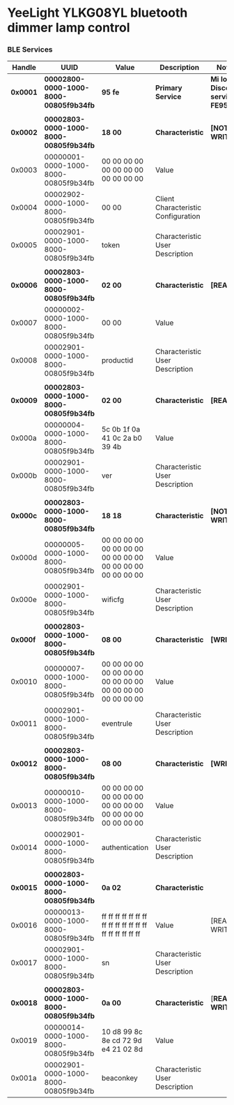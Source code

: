
# YeeLight YLKG08YL bluetooth dimmer lamp control



### BLE Services
| Handle  	| UUID  	| Value  	| Description  	| Notice  	|
|---	|---	|---	|---	|---	|
|**0x0001** |**00002800-0000-1000-8000-00805f9b34fb**|**95 fe**|**Primary Service**|**Mi IoT Discovery service => FE95**|
|	|	|	|	|	|
|**0x0002**|**00002803-0000-1000-8000-00805f9b34fb**|**18 00**|**Characteristic**|**[NOTIFY, WRITE]**|
|0x0003|00000001-0000-1000-8000-00805f9b34fb|00 00 00 00 00 00 00 00 00 00 00 00|Value||
|0x0004|00002902-0000-1000-8000-00805f9b34fb|00 00|Client Characteristic Configuration|
|0x0005|00002901-0000-1000-8000-00805f9b34fb|token|Characteristic User Description|
|	|	|	|	|	|
|**0x0006**|**00002803-0000-1000-8000-00805f9b34fb**|**02 00**|**Characteristic**|**[READ]**|
|0x0007|00000002-0000-1000-8000-00805f9b34fb|00 00|Value|
|0x0008|00002901-0000-1000-8000-00805f9b34fb|productid|Characteristic User Description|
|	|	|	|	|	|
|**0x0009**|**00002803-0000-1000-8000-00805f9b34fb**|**02 00**|**Characteristic**|**[READ]**|
|0x000a|00000004-0000-1000-8000-00805f9b34fb|5c 0b 1f 0a 41 0c 2a b0 39 4b|Value|
|0x000b|00002901-0000-1000-8000-00805f9b34fb|ver|Characteristic User Description|
|	|	|	|	|	|
|**0x000c**|**00002803-0000-1000-8000-00805f9b34fb**|**18 18**|**Characteristic**|**[NOTIFY, WRITE]**|
|0x000d|00000005-0000-1000-8000-00805f9b34fb|00 00 00 00 00 00 00 00 00 00 00 00 00 00 00 00 00 00 00 00|Value||
|0x000e|00002901-0000-1000-8000-00805f9b34fb|wificfg|Characteristic User Description||
|	|	|	|	|	|
|**0x000f**|**00002803-0000-1000-8000-00805f9b34fb**|**08 00**|**Characteristic**|**[WRITE]**|
|0x0010|00000007-0000-1000-8000-00805f9b34fb|00 00 00 00 00 00 00 00 00 00 00 00 00 00 00 00 00 00 00 00|Value||
|0x0011|00002901-0000-1000-8000-00805f9b34fb|eventrule|Characteristic User Description||
|	|	|	|	|	|
|**0x0012**|**00002803-0000-1000-8000-00805f9b34fb**|**08 00**|**Characteristic**|**[WRITE]**|
|0x0013|00000010-0000-1000-8000-00805f9b34fb|00 00 00 00 00 00 00 00 00 00 00 00 00 00 00 00 00 00 00 00|Value||
|0x0014|00002901-0000-1000-8000-00805f9b34fb|authentication|Characteristic User Description||
|	|	|	|	|	|
|**0x0015**|**00002803-0000-1000-8000-00805f9b34fb**|**0a 02**|**Characteristic**||
|0x0016|00000013-0000-1000-8000-00805f9b34fb|ff ff ff ff ff ff ff ff ff ff ff ff ff ff ff ff ff ff ff ff|Value|[READ, WRITE]|
|0x0017|00002901-0000-1000-8000-00805f9b34fb|sn|Characteristic User Description||
|	|	|	|	|	|
|**0x0018**|**00002803-0000-1000-8000-00805f9b34fb**|**0a 00**|**Characteristic**|[**READ, WRITE]**|
|0x0019|00000014-0000-1000-8000-00805f9b34fb|10 d8 99 8c 8e cd 72 9d e4 21 02 8d|Value||
|0x001a|00002901-0000-1000-8000-00805f9b34fb|beaconkey|Characteristic User Description||















